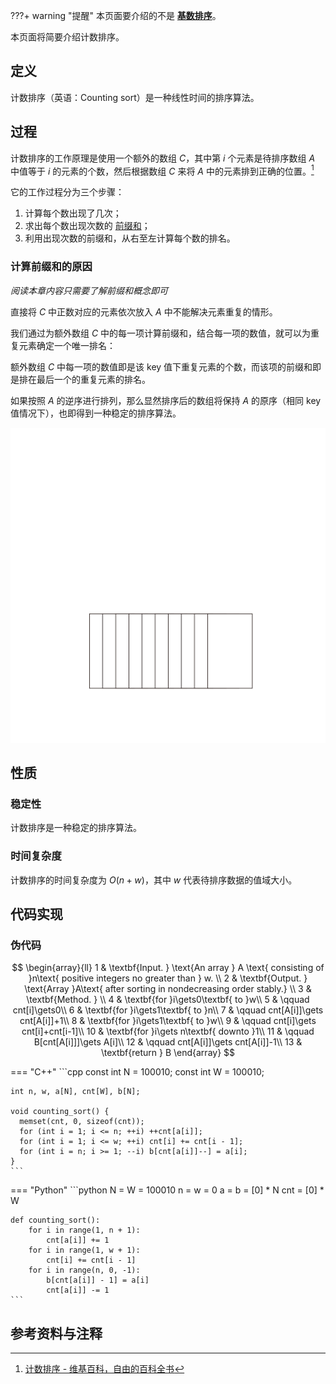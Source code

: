 ???+ warning "提醒"
    本页面要介绍的不是 [**基数排序**](./radix-sort.md)。

本页面将简要介绍计数排序。

## 定义

计数排序（英语：Counting sort）是一种线性时间的排序算法。

## 过程

计数排序的工作原理是使用一个额外的数组 $C$，其中第 $i$ 个元素是待排序数组 $A$ 中值等于 $i$ 的元素的个数，然后根据数组 $C$ 来将 $A$ 中的元素排到正确的位置。[^ref1]

它的工作过程分为三个步骤：

1.  计算每个数出现了几次；
2.  求出每个数出现次数的 [前缀和](./prefix-sum.md)；
3.  利用出现次数的前缀和，从右至左计算每个数的排名。

### 计算前缀和的原因

*阅读本章内容只需要了解前缀和概念即可*

直接将 $C$ 中正数对应的元素依次放入 $A$ 中不能解决元素重复的情形。

我们通过为额外数组 $C$ 中的每一项计算前缀和，结合每一项的数值，就可以为重复元素确定一个唯一排名：

额外数组 $C$ 中每一项的数值即是该 key 值下重复元素的个数，而该项的前缀和即是排在最后一个的重复元素的排名。

如果按照 $A$ 的逆序进行排列，那么显然排序后的数组将保持 $A$ 的原序（相同 key 值情况下），也即得到一种稳定的排序算法。

![counting sort animate example](images/counting-sort-animate.svg)

## 性质

### 稳定性

计数排序是一种稳定的排序算法。

### 时间复杂度

计数排序的时间复杂度为 $O(n+w)$，其中 $w$ 代表待排序数据的值域大小。

## 代码实现

### 伪代码

$$
\begin{array}{ll}
1 & \textbf{Input. } \text{An array } A \text{ consisting of }n\text{ positive integers no greater than } w. \\
2 & \textbf{Output. } \text{Array }A\text{ after sorting in nondecreasing order stably.} \\
3 & \textbf{Method. }  \\
4 & \textbf{for }i\gets0\textbf{ to }w\\
5 & \qquad cnt[i]\gets0\\
6 & \textbf{for }i\gets1\textbf{ to }n\\
7 & \qquad cnt[A[i]]\gets cnt[A[i]]+1\\
8 & \textbf{for }i\gets1\textbf{ to }w\\
9 & \qquad cnt[i]\gets cnt[i]+cnt[i-1]\\
10 & \textbf{for }i\gets n\textbf{ downto }1\\
11 & \qquad B[cnt[A[i]]]\gets A[i]\\
12 & \qquad cnt[A[i]]\gets cnt[A[i]]-1\\
13 & \textbf{return } B
\end{array}
$$

=== "C++"
    ```cpp
    const int N = 100010;
    const int W = 100010;
    
    int n, w, a[N], cnt[W], b[N];
    
    void counting_sort() {
      memset(cnt, 0, sizeof(cnt));
      for (int i = 1; i <= n; ++i) ++cnt[a[i]];
      for (int i = 1; i <= w; ++i) cnt[i] += cnt[i - 1];
      for (int i = n; i >= 1; --i) b[cnt[a[i]]--] = a[i];
    }
    ```

=== "Python"
    ```python
    N = W = 100010
    n = w = 0
    a = b = [0] * N
    cnt = [0] * W
    
    def counting_sort():
        for i in range(1, n + 1):
            cnt[a[i]] += 1
        for i in range(1, w + 1):
            cnt[i] += cnt[i - 1]
        for i in range(n, 0, -1):
            b[cnt[a[i]] - 1] = a[i]
            cnt[a[i]] -= 1
    ```

## 参考资料与注释

[^ref1]: [计数排序 - 维基百科，自由的百科全书](https://zh.wikipedia.org/wiki/%E8%AE%A1%E6%95%B0%E6%8E%92%E5%BA%8F)

